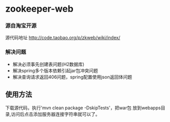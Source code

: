 # zookeeper-web

### 源自淘宝开源

源代码地址  http://code.taobao.org/p/zkweb/wiki/index/

### 解决问题

* 解决必须事先创建表问题(H2数据库)
* 解决spring多个版本依赖引起jar包冲突问题
* 解决查询请求返回406问题，spring配置使用json返回体问题

## 使用方法

下载源代码，执行'mvn clean package -DskipTests'，把war包
放到webapps目录,访问后点击添加服务器连接字符串就可以了。

